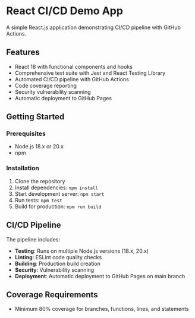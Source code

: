 # React CI/CD Demo App

A simple React.js application demonstrating CI/CD pipeline with GitHub Actions.

## Features

- React 18 with functional components and hooks
- Comprehensive test suite with Jest and React Testing Library
- Automated CI/CD pipeline with GitHub Actions
- Code coverage reporting
- Security vulnerability scanning
- Automatic deployment to GitHub Pages

## Getting Started

### Prerequisites
- Node.js 18.x or 20.x
- npm

### Installation
1. Clone the repository
2. Install dependencies: `npm install`
3. Start development server: `npm start`
4. Run tests: `npm test`
5. Build for production: `npm run build`

## CI/CD Pipeline

The pipeline includes:
- **Testing**: Runs on multiple Node.js versions (18.x, 20.x)
- **Linting**: ESLint code quality checks
- **Building**: Production build creation
- **Security**: Vulnerability scanning
- **Deployment**: Automatic deployment to GitHub Pages on main branch

## Coverage Requirements
- Minimum 80% coverage for branches, functions, lines, and statements